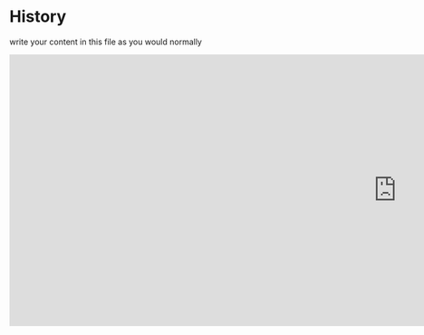 <h1> History</h1>
<p>write your content in this file as you would normally</p>

<iframe width="1366" height="480" src="https://www.youtube.com/embed/nPcfZLaMoAo" frameborder="0" allow="accelerometer; autoplay; clipboard-write; encrypted-media; gyroscope; picture-in-picture" allowfullscreen></iframe>
